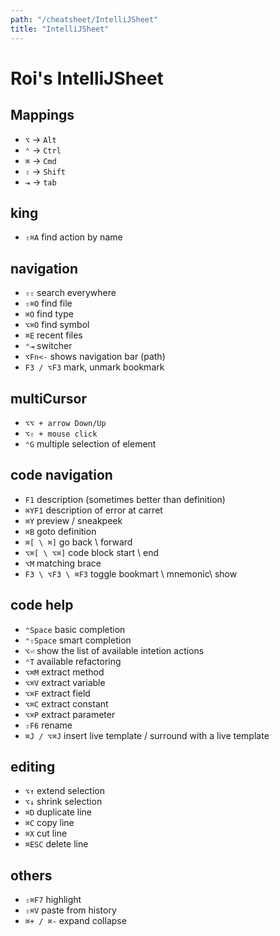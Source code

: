 ```yaml
---
path: "/cheatsheet/IntelliJSheet"
title: "IntelliJSheet"
---
```


Roi's IntelliJSheet
===================

## Mappings
  - `⌥` -> `Alt`
  - `⌃` -> `Ctrl`
  - `⌘` -> `Cmd`
  - `⇧` -> `Shift`
  - `⇥` -> `tab`

## king
  - `⇧⌘A` find action by name

## navigation
  - `⇧⇧` search everywhere
  - `⇧⌘O` find file
  - `⌘O` find type
  - `⌥⌘O` find symbol
  - `⌘E` recent files
  - `⌃⇥` switcher
  - `⌥Fn<-` shows navigation bar (path)
  - `F3 / ⌥F3` mark, unmark bookmark

## multiCursor
  - `⌥⌥ + arrow Down/Up`
  - `⌥⇧ + mouse click`
  - `⌃G` multiple selection of element

## code navigation
  - `F1` description (sometimes better than definition)
  - `⌘YF1` description of error at carret
  - `⌘Y` preview / sneakpeek
  - `⌘B` goto definition
  - `⌘[ \ ⌘]` go back \ forward
  - `⌥⌘[ \ ⌥⌘]` code block start \ end
  - `⌥M` matching brace
  - `F3 \ ⌥F3 \ ⌘F3` toggle bookmart \ mnemonic\ show

## code help
  - `⌃Space` basic completion
  - `⌃⇧Space` smart completion
  - `⌥⏎` show the list of available intetion actions
  - `⌃T` available refactoring
  - `⌥⌘M` extract method
  - `⌥⌘V` extract variable
  - `⌥⌘F` extract field
  - `⌥⌘C` extract constant
  - `⌥⌘P` extract parameter
  - `⇧F6` rename
  - `⌘J / ⌥⌘J` insert live template / surround with a live template

## editing
  - `⌥↑` extend selection
  - `⌥↓` shrink selection
  - `⌘D` duplicate line
  - `⌘C` copy line
  - `⌘X` cut line
  - `⌘ESC` delete line

## others
  - `⇧⌘F7` highlight
  - `⇧⌘V` paste from history
  - `⌘+ / ⌘-` expand collapse



  